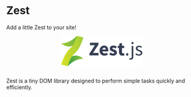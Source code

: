 # Zest #
Add a little Zest to your site!

<img src="https://raw.githubusercontent.com/ItsJonQ/zest/master/images/zest-logo-long.png" height="80" style="display: block; margin: 0 auto 30px;">

Zest is a tiny DOM library designed to perform simple tasks quickly and efficiently.
